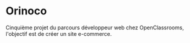 # Orinoco

Cinquième projet du parcours développeur web chez OpenClassrooms, l'objectif est de créer un site e-commerce.
